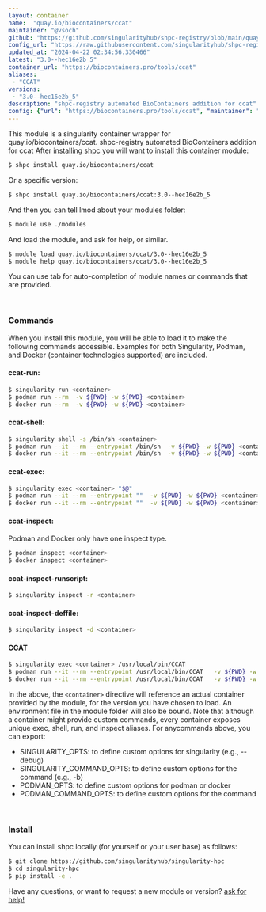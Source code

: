 ```yaml
---
layout: container
name:  "quay.io/biocontainers/ccat"
maintainer: "@vsoch"
github: "https://github.com/singularityhub/shpc-registry/blob/main/quay.io/biocontainers/ccat/container.yaml"
config_url: "https://raw.githubusercontent.com/singularityhub/shpc-registry/main/quay.io/biocontainers/ccat/container.yaml"
updated_at: "2024-04-22 02:34:56.330466"
latest: "3.0--hec16e2b_5"
container_url: "https://biocontainers.pro/tools/ccat"
aliases:
 - "CCAT"
versions:
 - "3.0--hec16e2b_5"
description: "shpc-registry automated BioContainers addition for ccat"
config: {"url": "https://biocontainers.pro/tools/ccat", "maintainer": "@vsoch", "description": "shpc-registry automated BioContainers addition for ccat", "latest": {"3.0--hec16e2b_5": "sha256:edcb462eda3cb3b51ffffc12a2133fd8971c6e0871b39e1e0641fd16527b6f9c"}, "tags": {"3.0--hec16e2b_5": "sha256:edcb462eda3cb3b51ffffc12a2133fd8971c6e0871b39e1e0641fd16527b6f9c"}, "docker": "quay.io/biocontainers/ccat", "aliases": {"CCAT": "/usr/local/bin/CCAT"}}
---
```


This module is a singularity container wrapper for quay.io/biocontainers/ccat.
shpc-registry automated BioContainers addition for ccat
After [installing shpc](#install) you will want to install this container module:


```bash
$ shpc install quay.io/biocontainers/ccat
```

Or a specific version:

```bash
$ shpc install quay.io/biocontainers/ccat:3.0--hec16e2b_5
```

And then you can tell lmod about your modules folder:

```bash
$ module use ./modules
```

And load the module, and ask for help, or similar.

```bash
$ module load quay.io/biocontainers/ccat/3.0--hec16e2b_5
$ module help quay.io/biocontainers/ccat/3.0--hec16e2b_5
```

You can use tab for auto-completion of module names or commands that are provided.

<br>

### Commands

When you install this module, you will be able to load it to make the following commands accessible.
Examples for both Singularity, Podman, and Docker (container technologies supported) are included.

#### ccat-run:

```bash
$ singularity run <container>
$ podman run --rm  -v ${PWD} -w ${PWD} <container>
$ docker run --rm  -v ${PWD} -w ${PWD} <container>
```

#### ccat-shell:

```bash
$ singularity shell -s /bin/sh <container>
$ podman run --it --rm --entrypoint /bin/sh  -v ${PWD} -w ${PWD} <container>
$ docker run --it --rm --entrypoint /bin/sh  -v ${PWD} -w ${PWD} <container>
```

#### ccat-exec:

```bash
$ singularity exec <container> "$@"
$ podman run --it --rm --entrypoint ""  -v ${PWD} -w ${PWD} <container> "$@"
$ docker run --it --rm --entrypoint ""  -v ${PWD} -w ${PWD} <container> "$@"
```

#### ccat-inspect:

Podman and Docker only have one inspect type.

```bash
$ podman inspect <container>
$ docker inspect <container>
```

#### ccat-inspect-runscript:

```bash
$ singularity inspect -r <container>
```

#### ccat-inspect-deffile:

```bash
$ singularity inspect -d <container>
```


#### CCAT

```bash
$ singularity exec <container> /usr/local/bin/CCAT
$ podman run --it --rm --entrypoint /usr/local/bin/CCAT   -v ${PWD} -w ${PWD} <container> -c " $@"
$ docker run --it --rm --entrypoint /usr/local/bin/CCAT   -v ${PWD} -w ${PWD} <container> -c " $@"
```



In the above, the `<container>` directive will reference an actual container provided
by the module, for the version you have chosen to load. An environment file in the
module folder will also be bound. Note that although a container
might provide custom commands, every container exposes unique exec, shell, run, and
inspect aliases. For anycommands above, you can export:

 - SINGULARITY_OPTS: to define custom options for singularity (e.g., --debug)
 - SINGULARITY_COMMAND_OPTS: to define custom options for the command (e.g., -b)
 - PODMAN_OPTS: to define custom options for podman or docker
 - PODMAN_COMMAND_OPTS: to define custom options for the command

<br>

### Install

You can install shpc locally (for yourself or your user base) as follows:

```bash
$ git clone https://github.com/singularityhub/singularity-hpc
$ cd singularity-hpc
$ pip install -e .
```

Have any questions, or want to request a new module or version? [ask for help!](https://github.com/singularityhub/singularity-hpc/issues)
